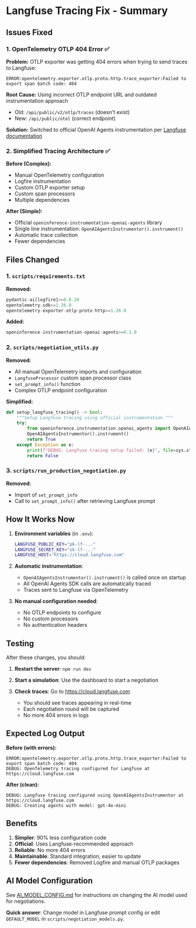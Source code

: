 # Langfuse Tracing Fix - Summary

## Issues Fixed

### 1. OpenTelemetry OTLP 404 Error ✅

**Problem:** OTLP exporter was getting 404 errors when trying to send traces to Langfuse:
```
ERROR:opentelemetry.exporter.otlp.proto.http.trace_exporter:Failed to export span batch code: 404
```

**Root Cause:** Using incorrect OTLP endpoint URL and outdated instrumentation approach
- Old: `/api/public/v2/otlp/traces` (doesn't exist)
- New: `/api/public/otel` (correct endpoint)

**Solution:** Switched to official OpenAI Agents instrumentation per [Langfuse documentation](https://langfuse.com/integrations/frameworks/openai-agents)

### 2. Simplified Tracing Architecture ✅

**Before (Complex):**
- Manual OpenTelemetry configuration
- Logfire instrumentation
- Custom OTLP exporter setup
- Custom span processors
- Multiple dependencies

**After (Simple):**
- Official `openinference-instrumentation-openai-agents` library
- Single line instrumentation: `OpenAIAgentsInstrumentor().instrument()`
- Automatic trace collection
- Fewer dependencies

## Files Changed

### 1. `scripts/requirements.txt`
**Removed:**
```python
pydantic-ai[logfire]>=0.0.20
opentelemetry-sdk>=1.26.0
opentelemetry-exporter-otlp-proto-http>=1.26.0
```

**Added:**
```python
openinference-instrumentation-openai-agents>=0.1.0
```

### 2. `scripts/negotiation_utils.py`
**Removed:**
- All manual OpenTelemetry imports and configuration
- `LangfuseProcessor` custom span processor class
- `set_prompt_info()` function
- Complex OTLP endpoint configuration

**Simplified:**
```python
def setup_langfuse_tracing() -> bool:
    """Setup Langfuse tracing using official instrumentation."""
    try:
        from openinference.instrumentation.openai_agents import OpenAIAgentsInstrumentor
        OpenAIAgentsInstrumentor().instrument()
        return True
    except Exception as e:
        print(f"DEBUG: Langfuse tracing setup failed: {e}", file=sys.stderr)
        return False
```

### 3. `scripts/run_production_negotiation.py`
**Removed:**
- Import of `set_prompt_info`
- Call to `set_prompt_info()` after retrieving Langfuse prompt

## How It Works Now

1. **Environment variables** (in `.env`):
   ```bash
   LANGFUSE_PUBLIC_KEY="pk-lf-..."
   LANGFUSE_SECRET_KEY="sk-lf-..."
   LANGFUSE_HOST="https://cloud.langfuse.com"
   ```

2. **Automatic instrumentation**:
   - `OpenAIAgentsInstrumentor().instrument()` is called once on startup
   - All OpenAI Agents SDK calls are automatically traced
   - Traces sent to Langfuse via OpenTelemetry

3. **No manual configuration needed**:
   - No OTLP endpoints to configure
   - No custom processors
   - No authentication headers

## Testing

After these changes, you should:

1. **Restart the server**: `npm run dev`

2. **Start a simulation**: Use the dashboard to start a negotiation

3. **Check traces**: Go to https://cloud.langfuse.com
   - You should see traces appearing in real-time
   - Each negotiation round will be captured
   - No more 404 errors in logs

## Expected Log Output

**Before (with errors):**
```
ERROR:opentelemetry.exporter.otlp.proto.http.trace_exporter:Failed to export span batch code: 404
DEBUG: OpenTelemetry tracing configured for Langfuse at https://cloud.langfuse.com
```

**After (clean):**
```
DEBUG: Langfuse tracing configured using OpenAIAgentsInstrumentor at https://cloud.langfuse.com
DEBUG: Creating agents with model: gpt-4o-mini
```

## Benefits

1. **Simpler**: 90% less configuration code
2. **Official**: Uses Langfuse-recommended approach
3. **Reliable**: No more 404 errors
4. **Maintainable**: Standard integration, easier to update
5. **Fewer dependencies**: Removed Logfire and manual OTLP packages

## AI Model Configuration

See [AI_MODEL_CONFIG.md](./AI_MODEL_CONFIG.md) for instructions on changing the AI model used for negotiations.

**Quick answer**: Change model in Langfuse prompt config or edit `DEFAULT_MODEL` in `scripts/negotiation_models.py`.
